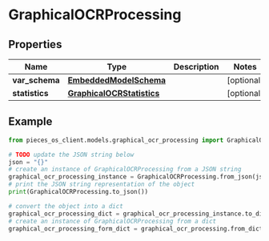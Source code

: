 # GraphicalOCRProcessing


## Properties

Name | Type | Description | Notes
------------ | ------------- | ------------- | -------------
**var_schema** | [**EmbeddedModelSchema**](EmbeddedModelSchema) |  | [optional] 
**statistics** | [**GraphicalOCRStatistics**](GraphicalOCRStatistics) |  | [optional] 

## Example

```python
from pieces_os_client.models.graphical_ocr_processing import GraphicalOCRProcessing

# TODO update the JSON string below
json = "{}"
# create an instance of GraphicalOCRProcessing from a JSON string
graphical_ocr_processing_instance = GraphicalOCRProcessing.from_json(json)
# print the JSON string representation of the object
print(GraphicalOCRProcessing.to_json())

# convert the object into a dict
graphical_ocr_processing_dict = graphical_ocr_processing_instance.to_dict()
# create an instance of GraphicalOCRProcessing from a dict
graphical_ocr_processing_form_dict = graphical_ocr_processing.from_dict(graphical_ocr_processing_dict)
```


